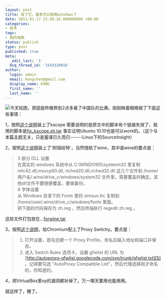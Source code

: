 ```yaml
---
layout: post
title: 有了它，基本可以脱离windows了
date: 2011-01-17 23:30:16.000000000 +08:00
categories:
- 技术
tags:
- 我的电脑
status: publish
type: post
published: true
meta:
  _edit_last: '1'
  dsq_thread_id: '1543310916'
author:
  login: admin
  email: kongchen@gmail.com
  display_name: KONG
  first_name: ''
  last_name: ''
---
```

![](assets/images.jpg)今天较困，原因是昨晚熬到2点多看了中国队的比赛。刚刚眯着眼睛做了下面这些事情：

1，按照[这个说明][0]装上了kscope 需要说明的是原文中的脚本有个链接失效了，我用的脚本是[fix\_kscope.sh.tar][1] 事实证明Ubuntu 10.10也是可以work的。（这个与本篇主题无关，只是蓄谋已久而已------Linux下的SourceInsight）

2，按照[这个说明][2]装上了'附瑞给特'，当然借助了wine，其中装wine的要点是：

> 3 部分 DLL 设置  
> 在真实的 windows 系统中从 C:\\WINDOWS\\systenm32 里复制 mfc42.dll,msvcp60.dll, riched20.dll,riched32.dll 这几个文件到 /home/用户名/.wine/drive\_c/windows/system32 文件里，需要覆盖时确定。其他dll文件不要随便覆盖，要做备份。  
> 4 字体设置  
> 从 Windows 目录下的 Fonts 里的 simsun.ttc 复制到 /home/user/.wine/drive\_c/windows/fonts 里面。  
> 把下面的代码保存为 zh.reg ，然后终端执行 regedit zh.reg 。

这些文件打包放在...[forwine.tar][3]

3，按照[这个说明][4]，给Chromium配上了Proxy Switchy。要点是：

> 1. 打开设置，首先创建一个 Proxy Profile，命名后输入地址和端口并保存。
> 2. 进入 Switch Rules 选项卡，设置 gfwlist 的 URL 为 [http://autoproxy-gfwlist.googlecode.com/svn/trunk/gfwlist.txt][5] 。记得要勾选 "AutoProxy Compatible List"，然后代理选择刚才命名的，你知道的。
> 

4，把VirtualBox里xp的漏洞都补掉了。万一哪天要用也能用用。

就这样了，睡了。

[0]: http://blog.solrex.org/articles/install-kscope-on-ubuntu-9-04.html
[1]: http://www.kongch.com/wp-content/uploads/2011/01/fix_kscope.sh.tar.gz
[2]: http://gothefirst.appspot.com/?p=101001
[3]: http://www.kongch.com/wp-content/uploads/2011/01/forwine.tar.gz
[4]: http://blog.xiao3.info/chrome-switchy-autoproxy-gfwlist-pac.html
[5]: http://autoproxy-gfwlist.googlecode.com/svn/trunk/gfwlist.txt